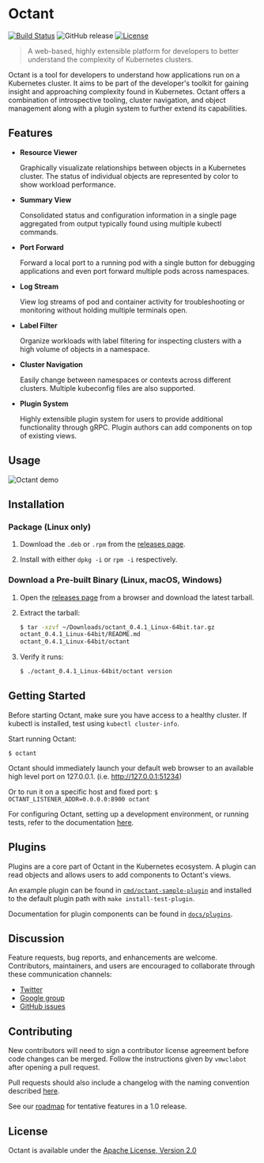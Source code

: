 # Octant <!-- Future Logo -->

[![Build Status](https://cloud.drone.io/api/badges/vmware/octant/status.svg)](https://cloud.drone.io/vmware/octant)
![GitHub release](https://img.shields.io/github/release/vmware/octant.svg)
[![License](https://img.shields.io/badge/License-Apache%202.0-blue.svg)](https://opensource.org/licenses/Apache-2.0)

> A web-based, highly extensible platform for developers to better understand the complexity of Kubernetes clusters.

Octant is a tool for developers to understand how applications run on a Kubernetes cluster. It aims to be part of the developer's toolkit for gaining insight and approaching complexity found in Kubernetes. Octant offers a combination of introspective tooling, cluster navigation, and object management along with a plugin system to further extend its capabilities.

## Features

* **Resource Viewer**

    Graphically visualizate relationships between objects in a Kubernetes cluster. The status of individual objects are represented by color to show workload performance.

* **Summary View**

    Consolidated status and configuration information in a single page aggregated from output typically found using multiple kubectl commands.

* **Port Forward**

    Forward a local port to a running pod with a single button for debugging applications and even port forward multiple pods across namespaces.
 
* **Log Stream**

    View log streams of pod and container activity for troubleshooting or monitoring without holding multiple terminals open.

* **Label Filter**

    Organize workloads with label filtering for inspecting clusters with a high volume of objects in a namespace.

* **Cluster Navigation**

   Easily change between namespaces or contexts across different clusters. Multiple kubeconfig files are also supported.

 * **Plugin System**

   Highly extensible plugin system for users to provide additional functionality through gRPC. Plugin authors can add components on top of existing views.

## Usage

![Octant demo](docs/octant-demo.gif)

## Installation

<!-- TODO: brew and choco install -->
### Package (Linux only)

1. Download the `.deb` or `.rpm` from the [releases page](https://github.com/vmware/octant/releases).

2. Install with either `dpkg -i` or `rpm -i` respectively.

### Download a Pre-built Binary (Linux, macOS, Windows)

1. Open the [releases page](https://github.com/vmware/octant/releases) from a browser and download the latest tarball.

2. Extract the tarball:

    ```sh
    $ tar -xzvf ~/Downloads/octant_0.4.1_Linux-64bit.tar.gz
    octant_0.4.1_Linux-64bit/README.md
    octant_0.4.1_Linux-64bit/octant
    ```

3. Verify it runs:

    ```sh
    $ ./octant_0.4.1_Linux-64bit/octant version
    ```

## Getting Started

Before starting Octant, make sure you have access to a healthy cluster. If kubectl is installed, test using `kubectl cluster-info`.

Start running Octant:

`$ octant`

Octant should immediately launch your default web browser to an available high level port on 127.0.0.1. (i.e. http://127.0.0.1:51234)

Or to run it on a specific host and fixed port:
`$ OCTANT_LISTENER_ADDR=0.0.0.0:8900 octant`

For configuring Octant, setting up a development environment, or running tests, refer to the documentation [here](docs/getting-started.md).

## Plugins

Plugins are a core part of Octant in the Kubernetes ecosystem. A plugin can read objects and allows users to add components to Octant's views.

An example plugin can be found in [`cmd/octant-sample-plugin`](cmd/octant-sample-plugin) and installed to the default plugin path with `make install-test-plugin`.

Documentation for plugin components can be found in [`docs/plugins`](docs/plugins).

## Discussion

Feature requests, bug reports, and enhancements are welcome. Contributors, maintainers, and users are encouraged to collaborate through these communication channels:

 - [Twitter](https://twitter.com/projectoctant)
 - [Google group](https://groups.google.com/forum/#!forum/project-octant/)
 - [GitHub issues](https://github.com/vmware/octant/issues)

## Contributing

New contributors will need to sign a contributor license agreement before code changes can be merged. Follow the instructions given by `vmwclabot` after opening a pull request.

Pull requests should also include a changelog with the naming convention described [here](CONTRIBUTING.md).

See our [roadmap](ROADMAP.md) for tentative features in a 1.0 release.

## License

Octant is available under the [Apache License, Version 2.0](LICENSE)
